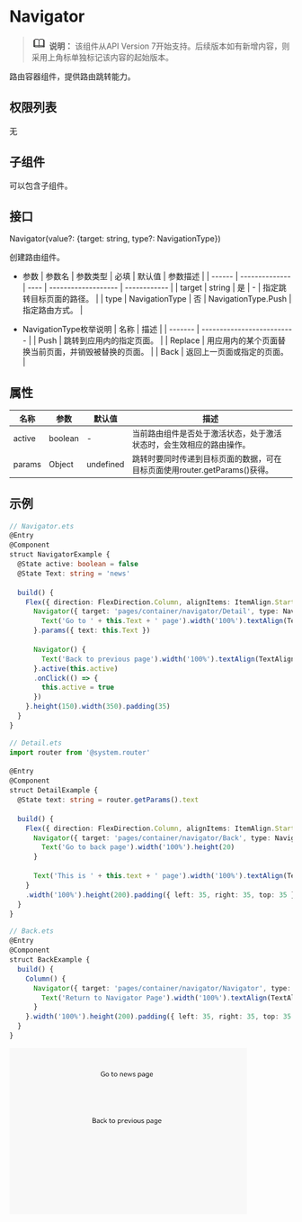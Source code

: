 # Navigator

> ![icon-note.gif](public_sys-resources/icon-note.gif) **说明：**
> 该组件从API Version 7开始支持。后续版本如有新增内容，则采用上角标单独标记该内容的起始版本。


路由容器组件，提供路由跳转能力。


## 权限列表

无


## 子组件

可以包含子组件。


## 接口

Navigator(value?: {target: string, type?: NavigationType})

创建路由组件。

- 参数
  | 参数名    | 参数类型           | 必填   | 默认值                 | 参数描述         |
  | ------ | -------------- | ---- | ------------------- | ------------ |
  | target | string         | 是    | -                   | 指定跳转目标页面的路径。 |
  | type   | NavigationType | 否    | NavigationType.Push | 指定路由方式。      |

- NavigationType枚举说明
  | 名称      | 描述                         |
  | ------- | -------------------------- |
  | Push    | 跳转到应用内的指定页面。               |
  | Replace | 用应用内的某个页面替换当前页面，并销毁被替换的页面。 |
  | Back    | 返回上一页面或指定的页面。              |


## 属性

| 名称     | 参数      | 默认值       | 描述                                       |
| ------ | ------- | --------- | ---------------------------------------- |
| active | boolean | -         | 当前路由组件是否处于激活状态，处于激活状态时，会生效相应的路由操作。       |
| params | Object  | undefined | 跳转时要同时传递到目标页面的数据，可在目标页面使用router.getParams()获得。 |


## 示例

```ts
// Navigator.ets
@Entry
@Component
struct NavigatorExample {
  @State active: boolean = false
  @State Text: string = 'news'

  build() {
    Flex({ direction: FlexDirection.Column, alignItems: ItemAlign.Start, justifyContent: FlexAlign.SpaceBetween }) {
      Navigator({ target: 'pages/container/navigator/Detail', type: NavigationType.Push }) {
        Text('Go to ' + this.Text + ' page').width('100%').textAlign(TextAlign.Center)
      }.params({ text: this.Text })

      Navigator() {
        Text('Back to previous page').width('100%').textAlign(TextAlign.Center)
      }.active(this.active)
      .onClick(() => {
        this.active = true
      })
    }.height(150).width(350).padding(35)
  }
}
```

```ts
// Detail.ets
import router from '@system.router'

@Entry
@Component
struct DetailExample {
  @State text: string = router.getParams().text

  build() {
    Flex({ direction: FlexDirection.Column, alignItems: ItemAlign.Start, justifyContent: FlexAlign.SpaceBetween }) {
      Navigator({ target: 'pages/container/navigator/Back', type: NavigationType.Push }) {
        Text('Go to back page').width('100%').height(20)
      }

      Text('This is ' + this.text + ' page').width('100%').textAlign(TextAlign.Center)
    }
    .width('100%').height(200).padding({ left: 35, right: 35, top: 35 })
  }
}

```

```ts
// Back.ets
@Entry
@Component
struct BackExample {
  build() {
    Column() {
      Navigator({ target: 'pages/container/navigator/Navigator', type: NavigationType.Back }) {
        Text('Return to Navigator Page').width('100%').textAlign(TextAlign.Center)
      }
    }.width('100%').height(200).padding({ left: 35, right: 35, top: 35 })
  }
}
```

![zh-cn_image_0000001219864145](figures/zh-cn_image_0000001219864145.gif)
